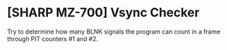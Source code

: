 # [SHARP MZ-700] Vsync Checker

Try to determine how many BLNK signals the program can count in a frame through PIT counters #1 and #2.
